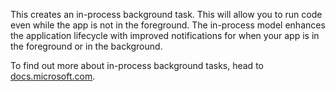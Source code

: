 This creates an in-process background task.  This will allow you to run code even while the app is not in the foreground.  The in-process model enhances the application lifecycle with improved notifications for when your app is in the foreground or in the background.

To find out more about in-process background tasks, head to [docs.microsoft.com](https://docs.microsoft.com/en-us/windows/uwp/launch-resume/create-and-register-an-inproc-background-task).